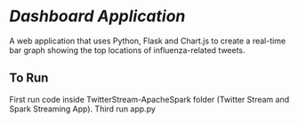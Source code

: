 # *Dashboard Application*
A web application that uses Python, Flask and Chart.js to create a real-time bar graph showing the top locations of influenza-related tweets.

## To Run
First run code inside TwitterStream-ApacheSpark folder (Twitter Stream and Spark Streaming App).
Third run app.py
